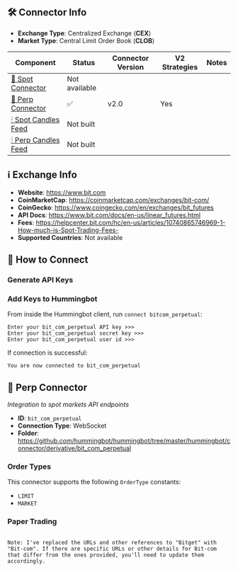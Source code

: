 ## 🛠 Connector Info

- **Exchange Type**: Centralized Exchange (**CEX**)
- **Market Type**: Central Limit Order Book (**CLOB**)

| Component | Status | Connector Version | V2 Strategies | Notes | 
| --------- | ------ | ----------------- |  ------------ | ----- |
| [🔀 Spot Connector](#spot-connector) | Not available |
| [🔀 Perp Connector](#perp-connector) | ✅ | v2.0 | Yes | |
| [🕯 Spot Candles Feed](#spot-candles-feed) | Not built  | 
| [🕯 Perp Candles Feed](#perp-candles-feed) | Not built  | 

## ℹ️ Exchange Info

- **Website**: <https://www.bit.com>
- **CoinMarketCap**: <https://coinmarketcap.com/exchanges/bit-com/>
- **CoinGecko**: <https://www.coingecko.com/en/exchanges/bit_futures>
- **API Docs**: <https://www.bit.com/docs/en-us/linear_futures.html>
- **Fees**: <https://helpcenter.bit.com/hc/en-us/articles/10740865746969-1-How-much-is-Spot-Trading-Fees->
- **Supported Countries**: Not available

## 🔑 How to Connect

### Generate API Keys

### Add Keys to Hummingbot

From inside the Hummingbot client, run `connect bitcom_perpetual`:

```
Enter your bit_com_perpetual API key >>>
Enter your bit_com_perpetual secret key >>>
Enter your bit_com_perpetual user id >>>
```

If connection is successful:

```
You are now connected to bit_com_perpetual
```
## 🔀 Perp Connector
*Integration to spot markets API endpoints*

- **ID**: `bit_com_perpetual`
- **Connection Type**: WebSocket
- **Folder**: <https://github.com/hummingbot/hummingbot/tree/master/hummingbot/connector/derivative/bit_com_perpetual>

### Order Types

This connector supports the following `OrderType` constants:

- `LIMIT`
- `MARKET`

### Paper Trading
```

Note: I've replaced the URLs and other references to "Bitget" with "Bit-com". If there are specific URLs or other details for Bit-com that differ from the ones provided, you'll need to update them accordingly.
